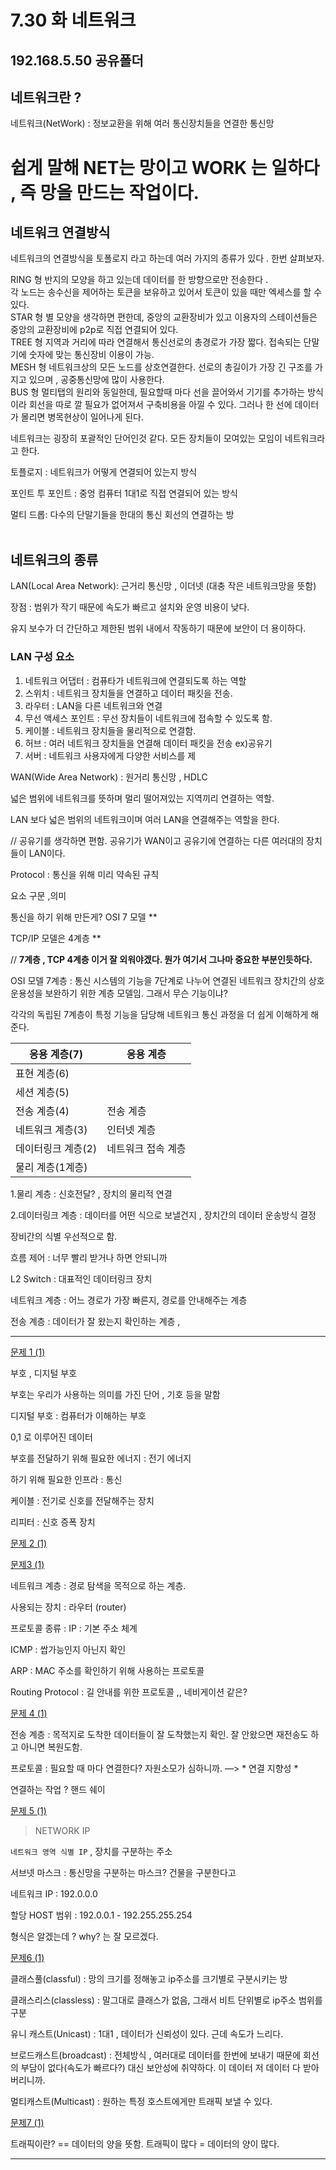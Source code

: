 # 7.30 화 네트워크

## 192.168.5.50 공유폴더

## 네트워크란 ?

네트워크(NetWork) : 정보교환을 위해 여러 통신장치들을 연결한 통신망

# 쉽게 말해 NET는 망이고 WORK 는 일하다 , 즉 망을 만드는 작업이다.

## 네트워크 연결방식

네트워크의 연결방식을 토폴로지 라고 하는데 여러 가지의 종류가 있다 . 한번 살펴보자.

RING 형 반지의 모양을 하고 있는데 데이터를 한 방향으로만 전송한다 . <br>
각 노드는 송수신을 제어하는 토큰을 보유하고 있어서 토큰이 있을 때만 엑세스를 할 수 있다. <br>
STAR 형 별 모양을 생각하면 편한데, 중앙의 교환장비가 있고 이용자의 스테이션들은 중앙의 교환장비에 p2p로 직접 연결되어 있다.  <br>
TREE 형 지역과 거리에 따라 연결해서 통신선로의 총경로가 가장 짧다. 접속되는 단말기에 숫자에 맞는 통신장비 이용이 가능.  <br>
MESH 형 네트워크상의 모든 노드를 상호연결한다. 선로의 총길이가 가장 긴 구조를 가지고 있으며 , 공중통신망에 많이 사용한다.  <br>
BUS 형 멀티탭의 원리와 동일한데, 필요할때 마다 선을 끌어와서 기기를 추가하는 방식이라 회선을 따로 깔 필요가 없어져서 구축비용을 아낄 수 있다. 그러나 한 선에 데이터가 몰리면 병목현상이 일어나게 된다. 

    
네트워크는 굉장히 포괄적인 단어인것 같다. 모든 장치들이 모여있는 모임이 네트워크라고 한다.

토플로지 : 네트워크가 어떻게 연결되어 있는지 방식

포인트 투 포인트 : 중엉 컴퓨터 1대1로 직접 연결되어 있는 방식

멀티 드롭: 다수의 단말기들을 한대의 통신 회선의 연결하는 방
<br>
<br>

## 네트워크의 종류

LAN(Local Area Network): 근거리 통신망  , 이더넷 (대충 작은 네트워크망을 뜻함)

장점 : 범위가 작기 때문에 속도가 빠르고 설치와 운영 비용이 낮다.

유지 보수가 더 간단하고 제한된 범위 내에서 작동하기 때문에 보안이 더 용이하다.
<br>
### LAN 구성 요소

1. 네트워크 어댑터 : 컴퓨타가 네트워크에 연결되도록 하는 역할
2. 스위치 : 네트워크 장치들을 연결하고 데이터 패킷을 전송.
3. 라우터 : LAN을 다른 네트워크와 연결
4. 무선 액세스 포인트 : 무선 장치들이 네트워크에 접속할 수 있도록 함.
5. 케이블 : 네트워크 장치들을 물리적으로 연결함.
6. 허브 : 여러 네트워크 장치들을 연결해 데이터 패킷을 전송 ex)공유기 
7. 서버 : 네트워크 사용자에게 다양한 서비스를 제

WAN(Wide Area Network) : 원거리 통신망 , HDLC 

넓은 범위에 네트워크를 뜻하며 멀리 떨어져있는 지역끼리 연결하는 역할.

LAN 보다 넓은 범위의 네트워크이며 여러 LAN을 연결해주는 역할을 한다.

// 공유기를 생각하면 편함. 공유기가 WAN이고 공유기에 연결하는 다른 여러대의 장치들이 LAN이다.

Protocol : 통신을 위해 미리 약속된 규칙

요소 구문 ,의미

통신을 하기 위해 만든게? OSI 7 모델 **

TCP/IP 모델은 4계층   **

// **7계층 , TCP 4계층 이거 잘 외워야겠다. 뭔가 여기서 그나마 중요한 부분인듯하다.**

OSI 모델 7계층 : 통신 시스템의 기능을 7단계로 나누어 연결된 네트워크 장치간의 상호 운용성을 보완하기 위한 계층 모델임. 그래서 무슨 기능이냐?

각각의 독립된 7계층이 특정 기능을 담당해 네트워크 통신 과정을 더 쉽게 이해하게 해준다.<br>

| 응용 계층(7) | 응용 계층 |
| --- | --- |
| 표현 계층(6) |  |
| 세션 계층(5) |  |
| 전송 계층(4) | 전송 계층 |
| 네트워크 계층(3) | 인터넷 계층 |
| 데이터링크 계층(2) | 네트워크 접속 계층 |
| 물리 계층(1계층) |  |

1.물리 계층 : 신호전달? , 장치의 물리적 연결

2.데이터링크 계층 : 데이터를 어떤 식으로 보낼건지 , 장치간의 데이터 운송방식 결정

장비간의 식별 우선적으로 함.

흐름 제어 : 너무 빨리 받거나 하면 안되니까 

L2 Switch : 대표적인 데이터링크 장치

네트워크 계층 : 어느 경로가 가장 빠른지,  경로를 안내해주는 계층

전송 계층 : 데이터가 잘 왔는지 확인하는 계층 , 

---

[문제 1 (1)](https://www.notion.so/1-1-1403e59242b043bbb2aaf611376f0863?pvs=21)

부호 , 디지털 부호 

부호는 우리가 사용하는 의미를 가진 단어 , 기호 등을 말함

디지털 부호 : 컴퓨터가 이해하는 부호

0,1 로 이루어진 데이터

부호를 전달하기 위해 필요한 에너지 : 전기 에너지

하기 위해 필요한 인프라 : 통신

케이블 : 전기로 신호를 전달해주는 장치

리피터 : 신호 증폭 장치

[문제 2 (1)](https://www.notion.so/2-1-849be8ac58bc424c8ae3b0847b8ab4a1?pvs=21)

[문제3 (1)](https://www.notion.so/3-1-2956bd8b01564be2b101debde333e2ce?pvs=21)

네트워크 계층  :  경로 탐색을 목적으로 하는 계층.

사용되는 장치 : 라우터  (router)

프로토콜 종류 : IP : 기본 주소 체계

ICMP : 쌉가능인지 아닌지 확인 

ARP : MAC 주소를 확인하기 위해 사용하는 프로토콜

Routing Protocol : 길 안내를 위한 프로토콜 ,, 네비게이션 같은?

[문제 4 (1)](https://www.notion.so/4-1-54afe26554d84256be06491452951659?pvs=21)

전송 계층 : 목적지로 도착한 데이터들이 잘 도착했는지 확인. 잘 안왔으면 재전송도 하고 아니면 복원도함.

프로토콜 : 필요할 때 마다 연결한다? 자원소모가 심하니까. —> * 연결 지향성 *

연결하는 작업 ? 핸드 쉐이

[문제 5 (1)](https://www.notion.so/5-1-1f26333b9b4140b08f007a936c0f506e?pvs=21)

> NETWORK IP
> 

`네트워크 영역 식별 IP` , 장치를 구분하는 주소

서브넷 마스크 : 통신망을 구분하는 마스크? 건물을 구분한다고

네트워크 IP : 192.0.0.0

할당 HOST 범위 : 192.0.0.1 - 192.255.255.254

형식은 알겠는데 ? why? 는 잘 모르겠다.

[문제6 (1)](https://www.notion.so/6-1-77a4f67464a94d60a4521613b626c739?pvs=21)

클래스풀(classful) : 망의 크기를 정해놓고 ip주소를 크기별로 구분시키는 방

클래스리스(classless) : 말그대로 클래스가 없음, 그래서 비트 단위별로 ip주소 범위를 구분

유니 캐스트(Unicast) : 1대1 , 데이터가 신뢰성이 있다. 근데 속도가 느리다.

브로드캐스트(broadcast) : 전체방식 , 여러대로 데이터를 한번에 보내기 때문에 회선의 부담이 없다(속도가 빠르다?) 대신 보안성에 취약하다. 이 데이터 저 데이터 다 받아버리니까. 

멀티캐스트(Multicast) : 원하는 특정 호스트에게만 트래픽 보낼 수 있다.

[문제7 (1)](https://www.notion.so/7-1-2b16cfb01db94b65b57ce076dbd86c1e?pvs=21)

트래픽이란? == 데이터의 양을 뜻함. 트래픽이 많다 = 데이터의 양이 많다.

---
